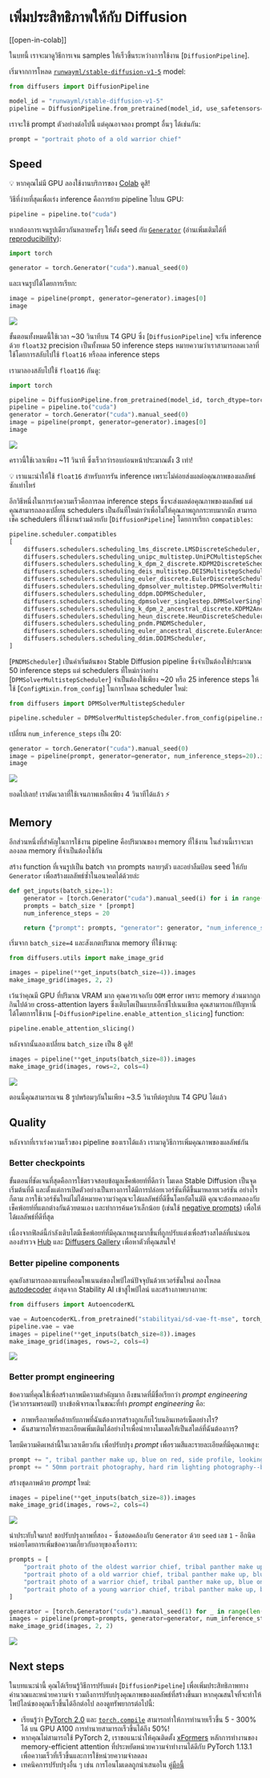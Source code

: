 <!--Copyright 2023 The HuggingFace Team. All rights reserved.

Licensed under the Apache License, Version 2.0 (the "License"); you may not use this file except in compliance with
the License. You may obtain a copy of the License at

http://www.apache.org/licenses/LICENSE-2.0

Unless required by applicable law or agreed to in writing, software distributed under the License is distributed on
an "AS IS" BASIS, WITHOUT WARRANTIES OR CONDITIONS OF ANY KIND, either express or implied. See the License for the
specific language governing permissions and limitations under the License.
-->
                                                               
# เพิ่มประสิทธิภาพให้กับ Diffusion

[[open-in-colab]]

ในบทนี้ เราจะมาดูวิธีการเจน samples ให้เร็วขึ้นระหว่างการใช้งาน [`DiffusionPipeline`].

เริ่มจากการโหลด [`runwayml/stable-diffusion-v1-5`](https://huggingface.co/runwayml/stable-diffusion-v1-5) model:

```python
from diffusers import DiffusionPipeline

model_id = "runwayml/stable-diffusion-v1-5"
pipeline = DiffusionPipeline.from_pretrained(model_id, use_safetensors=True)
```

เราจะใช้ prompt ตัวอย่างต่อไปนี้ แต่คุณอาจลอง prompt อื่นๆ ได้เช่นกัน:

```python
prompt = "portrait photo of a old warrior chief"
```

## Speed

<Tip>

💡 หากคุณไม่มี GPU ลองใช้งานบริการของ [Colab](https://colab.research.google.com/) ดูสิ!

</Tip>

วิธีที่ง่ายที่สุดเพื่อเร่ง inference คือการย้าย pipeline ไปบน GPU:

```python
pipeline = pipeline.to("cuda")
```

หากต้องการเจนรูปเดียวกันหลายครั้งๆ ให้ตั้ง seed กับ [`Generator`](https://pytorch.org/docs/stable/generated/torch.Generator.html) (อ่านเพิ่มเติมได้ที่ [reproducibility](./using-diffusers/reproducibility)):

```python
import torch

generator = torch.Generator("cuda").manual_seed(0)
```

และเจนรูปได้โดยการเรียก:

```python
image = pipeline(prompt, generator=generator).images[0]
image
```

<div class="flex justify-center">
    <img src="https://huggingface.co/datasets/diffusers/docs-images/resolve/main/stable_diffusion_101/sd_101_1.png">
</div>

ขั้นตอนทั้งหมดนี้ใช้เวลา ~30 วินาทีบน T4 GPU ซึ่ง [`DiffusionPipeline`] จะรัน inference ด้วย `float32` precision เป็นทั้งหมด 50 inference steps หมายความว่าเราสามารถลดเวลาที่ใช้โดยการสลับไปใช้ `float16` หรือลด inference steps 

เรามาลองสลับไปใช้ `float16` กันดู:

```python
import torch

pipeline = DiffusionPipeline.from_pretrained(model_id, torch_dtype=torch.float16, use_safetensors=True)
pipeline = pipeline.to("cuda")
generator = torch.Generator("cuda").manual_seed(0)
image = pipeline(prompt, generator=generator).images[0]
image
```

<div class="flex justify-center">
    <img src="https://huggingface.co/datasets/diffusers/docs-images/resolve/main/stable_diffusion_101/sd_101_2.png">
</div>

คราวนี้ใช้เวลาเพียง ~11 วินาที ซึ่งเร็วกว่ารอบก่อนหน้าประมาณตั้ง 3 เท่า!

<Tip>

💡 เราแนะนำให้ใช้ `float16` สำหรับการรัน inference เพราะไม่ค่อยส่งผลต่อคุณภาพของผลลัพธ์ซักเท่าไหร่

</Tip>

อีกวิธีหนึ่งในการเร่งความเร็วคือการลด inference steps ซึ่งจะส่งผลต่อคุณภาพของผลลัพธ์ แต่คุณสามารถลองเปลี่ยน schedulers เป็นอันที่ใหม่กว่าเพื่อไม่ให้คุณภาพถูกกระทบมากนัก สามารถเช็ค schedulers ที่ใช้งานร่วมด้วยกับ [`DiffusionPipeline`] โดยการเรียก `compatibles`:

```python
pipeline.scheduler.compatibles
[
    diffusers.schedulers.scheduling_lms_discrete.LMSDiscreteScheduler,
    diffusers.schedulers.scheduling_unipc_multistep.UniPCMultistepScheduler,
    diffusers.schedulers.scheduling_k_dpm_2_discrete.KDPM2DiscreteScheduler,
    diffusers.schedulers.scheduling_deis_multistep.DEISMultistepScheduler,
    diffusers.schedulers.scheduling_euler_discrete.EulerDiscreteScheduler,
    diffusers.schedulers.scheduling_dpmsolver_multistep.DPMSolverMultistepScheduler,
    diffusers.schedulers.scheduling_ddpm.DDPMScheduler,
    diffusers.schedulers.scheduling_dpmsolver_singlestep.DPMSolverSinglestepScheduler,
    diffusers.schedulers.scheduling_k_dpm_2_ancestral_discrete.KDPM2AncestralDiscreteScheduler,
    diffusers.schedulers.scheduling_heun_discrete.HeunDiscreteScheduler,
    diffusers.schedulers.scheduling_pndm.PNDMScheduler,
    diffusers.schedulers.scheduling_euler_ancestral_discrete.EulerAncestralDiscreteScheduler,
    diffusers.schedulers.scheduling_ddim.DDIMScheduler,
]
```

[`PNDMScheduler`] เป็นค่าเริ่มต้นของ Stable Diffusion pipeline ซึ่งจำเป็นต้องใช้ประมาณ 50 inference steps แต่ schedulers ที่ใหม่กว่าอย่าง [`DPMSolverMultistepScheduler`] จำเป็นต้องใช้เพียง ~20 หรือ 25 inference steps ให้ใช้ [`ConfigMixin.from_config`] ในการโหลด scheduler ใหม่:

```python
from diffusers import DPMSolverMultistepScheduler

pipeline.scheduler = DPMSolverMultistepScheduler.from_config(pipeline.scheduler.config)
```

เปลี่ยน `num_inference_steps` เป็น 20:

```python
generator = torch.Generator("cuda").manual_seed(0)
image = pipeline(prompt, generator=generator, num_inference_steps=20).images[0]
image
```

<div class="flex justify-center">
    <img src="https://huggingface.co/datasets/diffusers/docs-images/resolve/main/stable_diffusion_101/sd_101_3.png">
</div>

ยอดไปเลย! เราตัดเวลาที่ใช้เจนภาพเหลือเพียง 4 วินาทีได้แล้ว ⚡️

## Memory

อีกส่วนหนึ่งที่สำคัญในการใช้งาน pipeline คือปริมาณของ memory ที่ใช้งาน ในส่วนนี้เราจะมาลองลด memory ที่จำเป็นต้องใช้กัน

สร้าง function ที่เจนรูปเป็น batch จาก prompts หลายๆตัว และอย่าลืมป้อน seed ให้กับ `Generator` เพื่อสร้างผลลัพธ์ซ้ำในอนาคตได้ด้วยล่ะ

```python
def get_inputs(batch_size=1):
    generator = [torch.Generator("cuda").manual_seed(i) for i in range(batch_size)]
    prompts = batch_size * [prompt]
    num_inference_steps = 20

    return {"prompt": prompts, "generator": generator, "num_inference_steps": num_inference_steps}
```

เริ่มจาก `batch_size=4` และสังเกตปริมาณ memory ที่ใช้งานดู:

```python
from diffusers.utils import make_image_grid 

images = pipeline(**get_inputs(batch_size=4)).images
make_image_grid(images, 2, 2)
```

เว้นว่าคุณมี GPU ที่ปริมาณ VRAM มาก คุณควรเจอกับ `OOM` error เพราะ memory ส่วนมากถูกกินไปด้วย cross-attention layers ซึ่งเติบโตเป็นแบบเอ็กซ์โปเนนเชียล คุณสามารถแก้ปัญหานี้ได้โดยการใช้งาน [`~DiffusionPipeline.enable_attention_slicing`] function:

```python
pipeline.enable_attention_slicing()
```

หลังจากนั้นลองเปลี่ยน `batch_size` เป็น 8 ดูสิ!

```python
images = pipeline(**get_inputs(batch_size=8)).images
make_image_grid(images, rows=2, cols=4)
```

<div class="flex justify-center">
    <img src="https://huggingface.co/datasets/diffusers/docs-images/resolve/main/stable_diffusion_101/sd_101_5.png">
</div>

ตอนนี้คุณสามารถเจน 8 รูปพร้อมๆกันในเพียง ~3.5 วินาทีต่อรูปบน T4 GPU ได้แล้ว

## Quality

หลังจากที่เราเร่งความเร็วของ pipeline ของเราได้แล้ว เรามาดูวิธีการเพิ่มคุณภาพของผลลัพธ์กัน

### Better checkpoints

ขั้นตอนที่ชัดเจนที่สุดคือการใช้ตรวจสอบข้อมูลเช็คพ้อยท์ที่ดีกว่า โมเดล Stable Diffusion เป็นจุดเริ่มต้นที่ดี และตั้งแต่การเปิดตัวอย่างเป็นทางการได้มีการปล่อยเวอร์ชันที่ดีขึ้นมาหลายเวอร์ชัน อย่างไรก็ตาม การใช้เวอร์ชันใหม่ไม่ได้หมายความว่าคุณจะได้ผลลัพธ์ที่ดีขึ้นโดยอัตโนมัติ คุณจะต้องทดลองกับเช็คพ้อยท์ที่แตกต่างกันด้วยตนเอง และทำการค้นคว้าเล็กน้อย (เช่นใช้ [negative prompts](https://minimaxir.com/2022/11/stable-diffusion-negative-prompt/)) เพื่อให้ได้ผลลัพธ์ที่ดีที่สุด

เนื่องจากฟิลด์นี้กำลังเติบโตมีเช็คพ้อยท์ที่มีคุณภาพสูงมากขึ้นที่ถูกปรับแต่งเพื่อสร้างสไตล์ที่แน่นอน ลองสำรวจ [Hub](https://huggingface.co/models?library=diffusers&sort=downloads) และ [Diffusers Gallery](https://huggingface.co/spaces/huggingface-projects/diffusers-gallery) เพื่อหาตัวที่คุณสนใจ!

### Better pipeline components

คุณยังสามารถลองแทนที่คอมโพเนนต์ของไพป์ไลน์ปัจจุบันด้วยเวอร์ชันใหม่ ลองโหลด [autodecoder](https://huggingface.co/stabilityai/stable-diffusion-2-1/tree/main/vae) ล่าสุดจาก Stability AI เข้าสู่ไพป์ไลน์ และสร้างภาพบางภาพ:

```python
from diffusers import AutoencoderKL

vae = AutoencoderKL.from_pretrained("stabilityai/sd-vae-ft-mse", torch_dtype=torch.float16).to("cuda")
pipeline.vae = vae
images = pipeline(**get_inputs(batch_size=8)).images
make_image_grid(images, rows=2, cols=4)
```

<div class="flex justify-center">
    <img src="https://huggingface.co/datasets/diffusers/docs-images/resolve/main/stable_diffusion_101/sd_101_6.png">
</div>

### Better prompt engineering

ข้อความที่คุณใช้เพื่อสร้างภาพมีความสำคัญมาก ถึงขนาดที่มีชื่อเรียกว่า *prompt engineering* (วิศวกรรมพรอมป์) บางข้อพิจารณาในขณะที่ทำ *prompt engineering* คือ:

- ภาพหรือภาพที่คล้ายกับภาพที่ฉันต้องการสร้างถูกเก็บไว้บนอินเทอร์เน็ตอย่างไร?
- ฉันสามารถให้รายละเอียดเพิ่มเติมได้อย่างไรเพื่อนำทางโมเดลให้เป็นสไตล์ที่ฉันต้องการ?

โดยมีความคิดเหล่านี้ในเวลาเดียวกัน เพื่อปรับปรุง *prompt* เพื่อรวมสีและรายละเอียดที่มีคุณภาพสูง:

```python
prompt += ", tribal panther make up, blue on red, side profile, looking away, serious eyes"
prompt += " 50mm portrait photography, hard rim lighting photography--beta --ar 2:3  --beta --upbeta"
```

สร้างชุดภาพด้วย *prompt* ใหม่:

```python
images = pipeline(**get_inputs(batch_size=8)).images
make_image_grid(images, rows=2, cols=4)
```

<div class="flex justify-center">
    <img src="https://huggingface.co/datasets/diffusers/docs-images/resolve/main/stable_diffusion_101/sd_101_7.png">
</div>

น่าประทับใจมาก! ขอปรับปรุงภาพที่สอง - ซึ่งสอดคล้องกับ `Generator` ด้วย `seed` เลข `1` - อีกนิดหน่อยโดยการเพิ่มข้อความเกี่ยวกับอายุของเรื่องราว:

```python
prompts = [
    "portrait photo of the oldest warrior chief, tribal panther make up, blue on red, side profile, looking away, serious eyes 50mm portrait photography, hard rim lighting photography--beta --ar 2:3  --beta --upbeta",
    "portrait photo of a old warrior chief, tribal panther make up, blue on red, side profile, looking away, serious eyes 50mm portrait photography, hard rim lighting photography--beta --ar 2:3  --beta --upbeta",
    "portrait photo of a warrior chief, tribal panther make up, blue on red, side profile, looking away, serious eyes 50mm portrait photography, hard rim lighting photography--beta --ar 2:3  --beta --upbeta",
    "portrait photo of a young warrior chief, tribal panther make up, blue on red, side profile, looking away, serious eyes 50mm portrait photography, hard rim lighting photography--beta --ar 2:3  --beta --upbeta",
]

generator = [torch.Generator("cuda").manual_seed(1) for _ in range(len(prompts))]
images = pipeline(prompt=prompts, generator=generator, num_inference_steps=25).images
make_image_grid(images, 2, 2)
```

<div class="flex justify-center">
    <img src="https://huggingface.co/datasets/diffusers/docs-images/resolve/main/stable_diffusion_101/sd_101_8.png">
</div>

## Next steps

ในบทแนะนำนี้ คุณได้เรียนรู้วิธีการปรับแต่ง [`DiffusionPipeline`] เพื่อเพิ่มประสิทธิภาพทางคำนวณและหน่วยความจำ รวมถึงการปรับปรุงคุณภาพของผลลัพธ์ที่สร้างขึ้นมา หากคุณสนใจที่จะทำให้ไพป์ไลน์ของคุณเร็วขึ้นได้อีกต่อไป ลองดูทรัพยากรต่อไปนี้:

- เรียนรู้ว่า [PyTorch 2.0](./optimization/torch2.0) และ [`torch.compile`](https://pytorch.org/docs/stable/generated/torch.compile.html) สามารถทำให้การทำนายเร็วขึ้น 5 - 300% ได้ บน GPU A100 การทำนายสามารถเร็วขึ้นได้ถึง 50%!
- หากคุณไม่สามารถใช้ PyTorch 2, เราขอแนะนำให้คุณติดตั้ง [xFormers](./optimization/xformers) หลักการทำงานของ memory-efficient attention ที่ประหยัดหน่วยความจำทำงานได้ดีกับ PyTorch 1.13.1 เพื่อความเร็วที่เร็วขึ้นและการใช้หน่วยความจำลดลง
- เทคนิคการปรับปรุงอื่น ๆ เช่น การโอนโมเดลถูกนำเสนอใน [คู่มือนี้](./optimization/fp16)